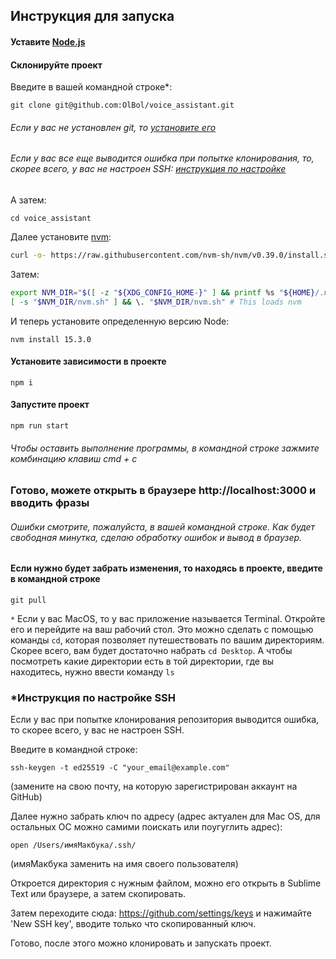 ## Инструкция для запуска
#### Уставите [Node.js](https://nodejs.org/ru/download/)
#### Склонируйте проект
Введите в вашей командной строке*:

    git clone git@github.com:OlBol/voice_assistant.git
###### Если у вас не установлен git, то [установите его](https://git-scm.com/downloads)
###### Если у вас все еще выводится ошибка при попытке клонирования, то, скорее всего, у вас не настроен SSH: [инструкция по настройке](https://github.com/OlBol/voice_assistant#%D0%B8%D0%BD%D1%81%D1%82%D1%80%D1%83%D0%BA%D1%86%D0%B8%D1%8F-%D0%BF%D0%BE-%D0%BD%D0%B0%D1%81%D1%82%D1%80%D0%BE%D0%B9%D0%BA%D0%B5-ssh)
А затем:

    cd voice_assistant
Далее установите [nvm](https://github.com/nvm-sh/nvm):
```sh
curl -o- https://raw.githubusercontent.com/nvm-sh/nvm/v0.39.0/install.sh | bash
```
Затем:
```sh
export NVM_DIR="$([ -z "${XDG_CONFIG_HOME-}" ] && printf %s "${HOME}/.nvm" || printf %s "${XDG_CONFIG_HOME}/nvm")"
[ -s "$NVM_DIR/nvm.sh" ] && \. "$NVM_DIR/nvm.sh" # This loads nvm
```

И теперь установите определенную версию Node:

    nvm install 15.3.0

#### Установите зависимости в проекте
    npm i

#### Запустите проект
    npm run start
###### Чтобы оставить выполнение программы, в командной строке зажмите комбинацию клавиш cmd + с

### Готово, можете открыть в браузере http://localhost:3000 и вводить фразы
###### Ошибки смотрите, пожалуйста, в вашей командной строке. Как будет свободная минутка, сделаю обработку ошибок и вывод в браузер.

#### Если нужно будет забрать изменения, то находясь в проекте, введите в командной строке
    git pull

`*` Если у вас MacOS, то у вас приложение называется Terminal. Откройте его и перейдите на ваш рабочий стол. Это можно сделать с помощью команды `cd`, которая позволяет путешествовать по вашим директориям.
Скорее всего, вам будет достаточно набрать `cd Desktop`. А чтобы посмотреть какие директории есть в той директории, где вы находитесь, нужно ввести команду `ls`


### *Инструкция по настройке SSH

Если у вас при попытке клонирования репозитория выводится ошибка, то скорее всего, у вас не настроен SSH. 

Введите в командной строке:

    ssh-keygen -t ed25519 -C "your_email@example.com"
(замените на свою почту, на которую зарегистрирован аккаунт на GitHub)

Далее нужно забрать ключ по адресу (адрес актуален для Mac OS, для остальных ОС можно самими поискать или поугуглить адрес):
    
    open /Users/имяМакбука/.ssh/
(имяМакбука заменить на имя своего пользователя)

Откроется директория с нужным файлом, можно его открыть в Sublime Text или браузере, а затем скопировать.

Затем переходите сюда: https://github.com/settings/keys и нажимайте 'New SSH key', вводите только что скопированный ключ.

Готово, после этого можно клонировать и запускать проект.
